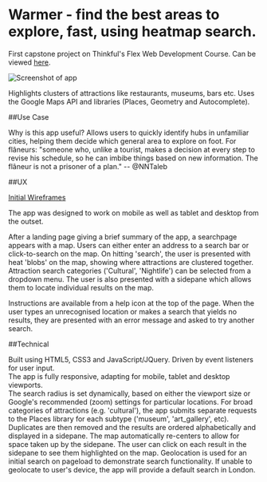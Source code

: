 # Warmer - find the best areas to explore, fast, using heatmap search.

First capstone project on Thinkful's Flex Web Development Course. Can be viewed <a href="https://rob137.github.io/Warmer/">here</a>. 

<img src="https://preview.ibb.co/givhWb/london_demo.png" alt="Screenshot of app">

Highlights clusters of attractions like restaurants, museums, bars etc.  Uses the Google Maps API and libraries (Places, Geometry and Autocomplete). 

##Use Case 

Why is this app useful? Allows users to quickly identify hubs in unfamiliar cities, helping them decide which general area to explore on foot. For flâneurs: "someone who, unlike a tourist, makes a decision at every step to revise his schedule, so he can imbibe things based on new information. The flâneur is not a prisoner of a plan." -- <a src="https://mobile.twitter.com/nntaleb">@NNTaleb</a>

##UX

<a href="https://gist.github.com/rob137/a4c055ea43a12b5627882e612af1a8a7">Initial Wireframes</a>

The app was designed to work on mobile as well as tablet and desktop from the outset. 

After a landing page giving a brief summary of the app, a searchpage appears with a map. Users can either enter an address to a search bar or click-to-search on the map.  On hitting 'search', the user is presented with heat 'blobs' on the map, showing where attractions are clustered together.  Attraction search categories ('Cultural', 'Nightlife') can be selected from a dropdown menu. The user is also presented with a sidepane which allows them to locate individual results on the map.

Instructions are available from a help icon at the top of the page.  When the user types an unrecognised location or makes a search that yields no results, they are presented with an error message and asked to try another search.

##Technical

Built using HTML5, CSS3 and JavaScript/JQuery.  Driven by event listeners for user input.  
The app is fully responsive, adapting for mobile, tablet and desktop viewports.  
The search radius is set dynamically, based on either the viewport size or Google's recommended (zoom) settings for particular locations.
For broad categories of attractions (e.g. 'cultural'), the app submits separate requests to the Places library for each subtype ('museum', 'art_gallery', etc).  Duplicates are then removed and the results are ordered alphabetically and displayed in a sidepane.  The map automatically re-centers to allow for space taken up by the sidepane.  The user can click on each result in the sidepane to see them highlighted on the map. 
Geolocation is used for an initial search on pageload to demonstrate search functionality.  If unable to geolocate to user's device, the app will provide a default search in London.  